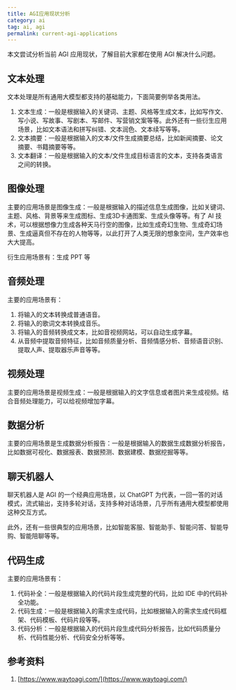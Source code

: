 ```yaml
---
title: AGI应用现状分析
category: ai
tag: ai, agi
permalink: current-agi-applications
---
```


本文尝试分析当前 AGI 应用现状，了解目前大家都在使用 AGI 解决什么问题。

## 文本处理

文本处理是所有通用大模型都支持的基础能力，下面简要例举各类用法。

1. 文本生成：一般是根据输入的关键词、主题、风格等生成文本，比如写作文、写小说、写故事、写剧本、写邮件、写营销文案等等。此外还有一些衍生应用场景，比如文本语法和拼写纠错、文本润色、文本续写等等。
2. 文本摘要：一般是根据输入的文本/文件生成摘要总结，比如新闻摘要、论文摘要、书籍摘要等等。
3. 文本翻译：一般是根据输入的文本/文件生成目标语言的文本，支持各类语言之间的转换。

## 图像处理

主要的应用场景是图像生成：一般是根据输入的描述信息生成图像，比如关键词、主题、风格、背景等来生成图标、生成3D卡通图案、生成头像等等。有了 AI 技术，可以根据想像力生成各种天马行空的图像，比如生成奇幻生物、生成奇幻场景、生成逼真但不存在的人物等等，以此打开了人类无限的想象空间，生产效率也大大提高。

衍生应用场景有：生成 PPT 等

## 音频处理

主要的应用场景有：

1. 将输入的文本转换成普通语音。
2. 将输入的歌词文本转换成音乐。
3. 将输入的音频转换成文本，比如音视频网站，可以自动生成字幕。
4. 从音频中提取音频特征，比如音频质量分析、音频情感分析、音频语音识别、提取人声、提取器乐声音等等。

## 视频处理

主要的应用场景是视频生成：一般是根据输入的文字信息或者图片来生成视频。结合音频处理能力，可以给视频增加字幕。

## 数据分析

主要的应用场景是生成数据分析报告：一般是根据输入的数据生成数据分析报告，比如数据可视化、数据报表、数据预测、数据建模、数据挖掘等等。

## 聊天机器人

聊天机器人是 AGI 的一个经典应用场景，以 ChatGPT 为代表，一回一答的对话模式，流式输出，支持多轮对话，支持多种对话场景，几乎所有通用大模型都使用这种交互方式。

此外，还有一些很典型的应用场景，比如智能客服、智能助手、智能问答、智能导购、智能陪聊等等。

## 代码生成

主要的应用场景有：

1. 代码补全：一般是根据输入的代码片段生成完整的代码，比如 IDE 中的代码补全功能。
2. 代码生成：一般是根据输入的需求生成代码，比如根据输入的需求生成代码框架、代码模板、代码片段等等。
3. 代码分析：一般是根据输入的代码片段生成代码分析报告，比如代码质量分析、代码性能分析、代码安全分析等等。

## 参考资料

1. [https://www.waytoagi.com/](https://www.waytoagi.com/)